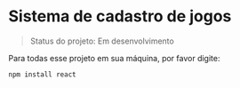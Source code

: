 <h1>Sistema de cadastro de jogos</h1>

> Status do projeto: Em desenvolvimento

Para todas esse projeto em sua máquina, por favor digite:

```
npm install react
```
